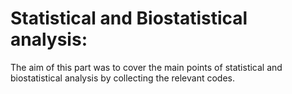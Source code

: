 # Statistical and Biostatistical analysis:

The aim of this part was to cover the main points of statistical and biostatistical analysis by collecting the relevant codes.
